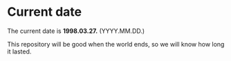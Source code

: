# Current date

The current date is **1998.03.27.** (YYYY.MM.DD.)

This repository will be good when the world ends, so we will know how long it lasted.
